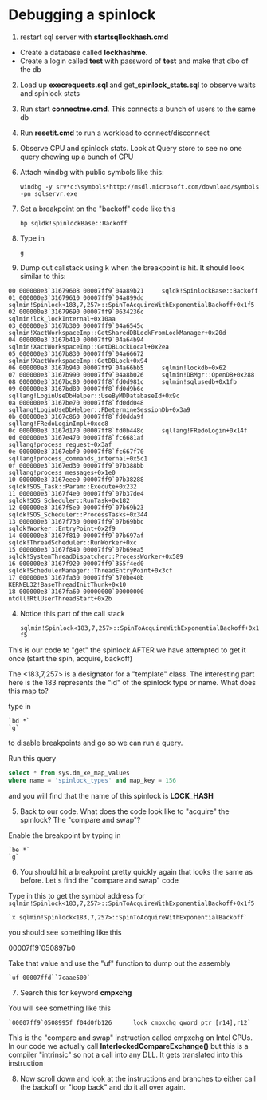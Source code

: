 # Debugging a spinlock

1. restart sql server with **startsqllockhash.cmd**
- Create a database called **lockhashme**.
- Create a login called **test** with password of **test** and make that dbo of the db
2. Load up **execrequests.sql** and get_**spinlock_stats.sql** to observe waits and spinlock stats 
3. Run start **connectme.cmd**. This connects a bunch of users to the same db
4. Run **resetit.cmd** to run a workload to connect/disconnect
5. Observe CPU and spinlock stats. Look at Query store to see no one query chewing up a bunch of CPU
6. Attach windbg with public symbols like this:

    `windbg -y srv*c:\symbols*http://msdl.microsoft.com/download/symbols -pn sqlservr.exe`

2. Set a breakpoint on the "backoff" code like this

    `bp sqldk!SpinlockBase::Backoff`

3. Type in

    `g`

4. Dump out callstack using k when the breakpoint is hit. It should look similar to this:

```
00 000000e3`31679608 00007ff9`04a89b21     sqldk!SpinlockBase::Backoff
01 000000e3`31679610 00007ff9`04a899dd     sqlmin!Spinlock<183,7,257>::SpinToAcquireWithExponentialBackoff+0x1f5
02 000000e3`31679690 00007ff9`0634236c     sqlmin!lck_lockInternal+0x10aa
03 000000e3`3167b300 00007ff9`04a6545c     sqlmin!XactWorkspaceImp::GetSharedDBLockFromLockManager+0x20d
04 000000e3`3167b410 00007ff9`04a64b94     sqlmin!XactWorkspaceImp::GetDBLockLocal+0x2ea
05 000000e3`3167b830 00007ff9`04a66672     sqlmin!XactWorkspaceImp::GetDBLock+0x94
06 000000e3`3167b940 00007ff9`04a66bb5     sqlmin!lockdb+0x62
07 000000e3`3167b990 00007ff9`04a8b026     sqlmin!DBMgr::OpenDB+0x288
08 000000e3`3167bc80 00007ff8`fd0d981c     sqlmin!sqlusedb+0x1fb
09 000000e3`3167bd80 00007ff8`fd0d9b6c     sqllang!LoginUseDbHelper::UseByMDDatabaseId+0x9c
0a 000000e3`3167be70 00007ff8`fd0dd048     sqllang!LoginUseDbHelper::FDetermineSessionDb+0x3a9
0b 000000e3`3167c860 00007ff8`fd0dda9f     sqllang!FRedoLoginImpl+0xce8
0c 000000e3`3167d170 00007ff8`fd0b448c     sqllang!FRedoLogin+0x14f
0d 000000e3`3167e470 00007ff8`fc6681af     sqllang!process_request+0x3af
0e 000000e3`3167ebf0 00007ff8`fc667f70     sqllang!process_commands_internal+0x5c1
0f 000000e3`3167ed30 00007ff9`07b388bb     sqllang!process_messages+0x1e0
10 000000e3`3167eee0 00007ff9`07b38288     sqldk!SOS_Task::Param::Execute+0x232
11 000000e3`3167f4e0 00007ff9`07b37de4     sqldk!SOS_Scheduler::RunTask+0x182
12 000000e3`3167f5e0 00007ff9`07b69b23     sqldk!SOS_Scheduler::ProcessTasks+0x344
13 000000e3`3167f730 00007ff9`07b69bbc     sqldk!Worker::EntryPoint+0x2f9
14 000000e3`3167f810 00007ff9`07b697af     sqldk!ThreadScheduler::RunWorker+0xc
15 000000e3`3167f840 00007ff9`07b69ea5     sqldk!SystemThreadDispatcher::ProcessWorker+0x589
16 000000e3`3167f920 00007ff9`355f4ed0     sqldk!SchedulerManager::ThreadEntryPoint+0x3cf
17 000000e3`3167fa30 00007ff9`370be40b     KERNEL32!BaseThreadInitThunk+0x10
18 000000e3`3167fa60 00000000`00000000     ntdll!RtlUserThreadStart+0x2b
```

4. Notice this part of the call stack

    `sqlmin!Spinlock<183,7,257>::SpinToAcquireWithExponentialBackoff+0x1f5`

This is our code to "get" the spinlock AFTER we have attempted to get it once (start the spin, acquire, backoff)

The <183,7,257> is a designator for a "template" class. The interesting part here is the 183 represents the "id"
of the spinlock type or name. What does this map to?

type in

    `bd *`
    `g`

to disable breakpoints and go so we can run a query.

Run this query

```sql
select * from sys.dm_xe_map_values
where name = 'spinlock_types' and map_key = 156
```

and you will find that the name of this spinlock is **LOCK_HASH**

5. Back to our code. What does the code look like to "acquire" the spinlock? The "compare and swap"?

Enable the breakpoint by typing in

    `be *`
    `g`

6. You should hit a breakpoint pretty quickly again that looks the same as before. Let's find the "compare and swap" code

Type in this to get the symbol address for `sqlmin!Spinlock<183,7,257>::SpinToAcquireWithExponentialBackoff+0x1f5`

    `x sqlmin!Spinlock<183,7,257>::SpinToAcquireWithExponentialBackoff`

you should see something like this

00007ff9`050897b0

Take that value and use the "uf" function to dump out the assembly

    `uf 00007ffd``7caae500`

7. Search this for keyword **cmpxchg**

You will see something like this

    `00007ff9`0508995f f04d0fb126      lock cmpxchg qword ptr [r14],r12`

This is the "compare and swap" instruction called cmpxchg on Intel CPUs. In our code we actually call **InterlockedCompareExchange()** but this is a compiler "intrinsic" so not a call into any DLL. It gets translated into this instruction

8. Now scroll down and look at the instructions and branches to either call the backoff or "loop back" and do it all over again.